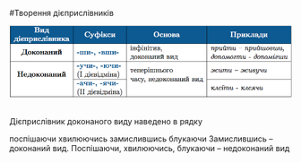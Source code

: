 #Творення дiєприслiвникiв

<div class="center">
<img src="../pics/10/15.png" width="750px" class="center"/>
</div>
<br>

<quiz> 
    <question>
       <p>Дієприслівник доконаного виду наведено в рядку</p>
           <answer>поспішаючи</answer>
           <answer>хвилюючись</answer>
           <answer correct>замислившись</answer>
           <answer>блукаючи</answer>
      <explanation>
Замислившись – доконаний вид.
Поспішаючи, хвилюючись, блукаючи – недоконаний вид
</explanation>
    </question>
</quiz> 
